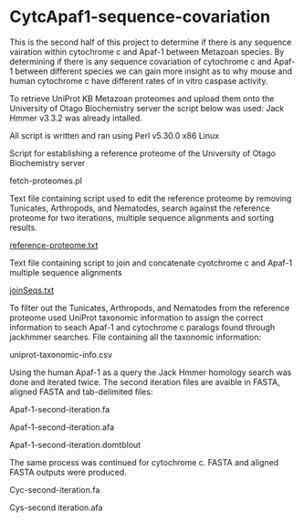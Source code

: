 # CytcApaf1-sequence-covariation

This is the second half of this project to determine if there is any sequence vairation within cytochrome c and Apaf-1 between Metazoan species. By determining if there is any sequence covariation of cytochrome c and Apaf-1 between different species we can gain more insight as to why mouse and human cytochrome c have different rates of in vitro caspase activity. 

To retrieve UniProt KB Metazoan proteomes and upload them onto the University of Otago Biochemistry server the script below was used: Jack Hmmer v3.3.2 was already intalled. 

All script is written and ran using Perl v5.30.0 x86 Linux

Script for establishing a reference proteome of the University of Otago Biochemistry server

fetch-proteomes.pl

Text file containing script used to edit the reference proteome by removing Tunicates, Arthropods, and Nematodes, search against the reference proteome for two iterations, multiple sequence alignments and sorting results. 

[reference-proteome.txt](https://github.com/mouch930/CytcApaf1-sequence-covariation/files/10574668/reference-proteome.txt)


Text file containing script to join and concatenate cyotchrome c and Apaf-1 multiple sequence alignments

[joinSeqs.txt](https://github.com/mouch930/CytcApaf1-sequence-covariation/files/10575237/joinSeqs.txt)

To filter out the Tunicates, Arthropods, and Nematodes from the reference proteome used UniProt taxonomic information to assign the correct information to seach Apaf-1 and cytochrome c paralogs found through jackhmmer searches. File containing all the taxonomic information:

uniprot-taxonomic-info.csv

Using the human Apaf-1 as a query the Jack Hmmer homology search was done and iterated twice. The second iteration files are avaible in FASTA, aligned FASTA and tab-delimited files:

Apaf-1-second-iteration.fa

Apaf-1-second-iteration.afa

Apaf-1-second-iteration.domtblout

The same process was continued for cytochrome c. FASTA and aligned FASTA outputs were produced. 

Cyc-second-iteration.fa

Cys-second iteration.afa


